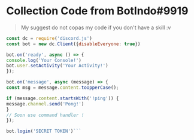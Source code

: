 # Collection Code from BotIndo#9919
>My suggest do not copas my code if you don't have a skill :v

```js
const dc = require('discord.js')
const bot = new dc.Client({disableEveryone: true})

bot.on('ready', async () => {
console.log('Your Console!')
bot.user.setActivity('Your Activity!')
});

bot.on('message', async (message) => {
const msg = message.content.toUpperCase();

if (message.content.startsWith('!ping')) {
message.channel.send('Pong!')
}
// Soon use command handler !
});

bot.login('SECRET TOKEN')```
